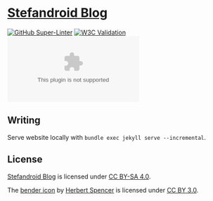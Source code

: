 # [Stefandroid Blog](https://blog.stefandroid.com/)

[![GitHub Super-Linter](https://github.com/stefanthoss/stefandroid-blog/workflows/Lint%20Code%20Base/badge.svg)](https://github.com/marketplace/actions/super-linter)
[![W3C Validation](https://img.shields.io/w3c-validation/html?targetUrl=https%3A%2F%2Fblog.stefandroid.com)](https://validator.nu/?doc=https%3A%2F%2Fblog.stefandroid.com)
[![Mozilla HTTP Observatory Grade](https://img.shields.io/mozilla-observatory/grade/blog.stefandroid.com?publish)](https://observatory.mozilla.org/analyze/blog.stefandroid.com)

## Writing

Serve website locally with `bundle exec jekyll serve --incremental`.

## License

[Stefandroid Blog](https://blog.stefandroid.com/) is licensed under
[CC BY-SA 4.0](http://creativecommons.org/licenses/by-sa/4.0/).

The [bender icon](https://thenounproject.com/term/system/333633) by [Herbert Spencer](https://thenounproject.com/hspencer)
is licensed under [CC BY 3.0](https://creativecommons.org/licenses/by/3.0/).
